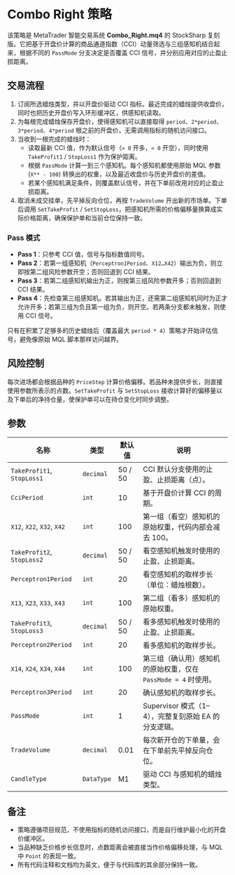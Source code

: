 # Combo Right 策略

该策略是 MetaTrader 智能交易系统 **Combo_Right.mq4** 的 StockSharp 复刻版。它把基于开盘价计算的商品通道指数（CCI）动量筛选与三组感知机结合起来，根据不同的 `PassMode` 分支决定是否覆盖 CCI 信号，并分别应用对应的止盈止损距离。

## 交易流程

1. 订阅所选蜡烛类型，并以开盘价驱动 CCI 指标。最近完成的蜡烛提供收盘价，同时也把历史开盘价写入环形缓冲区，供感知机读取。
2. 为每根完成蜡烛保存开盘价，使得感知机可以直接取得 `period`、`2*period`、`3*period`、`4*period` 根之前的开盘价，无需调用指标的随机访问接口。
3. 当收到一根完成的蜡烛时：
   - 读取最新 CCI 值，作为默认信号（`> 0` 开多，`< 0` 开空），同时使用 `TakeProfit1` / `StopLoss1` 作为保护距离。
   - 根据 `PassMode` 计算一到三个感知机。每个感知机都使用原始 MQL 参数 (`X** - 100`) 转换出的权重，以及最近收盘价与历史开盘价的差值。
   - 若某个感知机满足条件，则覆盖默认信号，并在下单前改用对应的止盈止损距离。
4. 取消未成交挂单，先平掉反向仓位，再按 `TradeVolume` 开出新的市场单。下单后调用 `SetTakeProfit` / `SetStopLoss`，把感知机所需的价格偏移量换算成实际价格距离，确保保护单和当前仓位保持一致。

### Pass 模式

- **Pass 1**：只参考 CCI 值，信号与指标数值同号。
- **Pass 2**：若第一组感知机（`Perceptron1Period`、`X12…X42`）输出为负，则立即按第二组风险参数开空；否则回退到 CCI 结果。
- **Pass 3**：若第二组感知机输出为正，则按第三组风险参数开多；否则回退到 CCI 结果。
- **Pass 4**：先检查第三组感知机。若其输出为正，还需第二组感知机同时为正才允许开多；若第三组为负且第一组为负，则开空。若两条分支都未触发，则使用 CCI 信号。

只有在积累了足够多的历史蜡烛后（覆盖最大 `period * 4`）策略才开始评估信号，避免像原始 MQL 脚本那样访问越界。

## 风险控制

每次进场都会根据品种的 `PriceStep` 计算价格偏移。若品种未提供步长，则直接使用参数所表示的点数。`SetTakeProfit` 与 `SetStopLoss` 接收计算好的偏移量以及下单后的净持仓量，使保护单可以在持仓变化时同步调整。

## 参数

| 名称 | 类型 | 默认值 | 说明 |
| --- | --- | --- | --- |
| `TakeProfit1`, `StopLoss1` | `decimal` | 50 / 50 | CCI 默认分支使用的止盈、止损距离（点）。 |
| `CciPeriod` | `int` | 10 | 基于开盘价计算 CCI 的周期。 |
| `X12`, `X22`, `X32`, `X42` | `int` | 100 | 第一组（看空）感知机的原始权重，代码内部会减去 100。 |
| `TakeProfit2`, `StopLoss2` | `decimal` | 50 / 50 | 看空感知机触发时使用的止盈、止损距离。 |
| `Perceptron1Period` | `int` | 20 | 看空感知机的取样步长（单位：蜡烛根数）。 |
| `X13`, `X23`, `X33`, `X43` | `int` | 100 | 第二组（看多）感知机的原始权重。 |
| `TakeProfit3`, `StopLoss3` | `decimal` | 50 / 50 | 看多感知机触发时使用的止盈、止损距离。 |
| `Perceptron2Period` | `int` | 20 | 看多感知机的取样步长。 |
| `X14`, `X24`, `X34`, `X44` | `int` | 100 | 第三组（确认用）感知机的原始权重，仅在 `PassMode = 4` 时使用。 |
| `Perceptron3Period` | `int` | 20 | 确认感知机的取样步长。 |
| `PassMode` | `int` | 1 | Supervisor 模式（1–4），完整复刻原始 EA 的分支逻辑。 |
| `TradeVolume` | `decimal` | 0.01 | 每次新开仓的下单量，会在下单前先平掉反向仓位。 |
| `CandleType` | `DataType` | M1 | 驱动 CCI 与感知机的蜡烛类型。 |

## 备注

- 策略遵循项目规范，不使用指标的随机访问接口，而是自行维护最小化的开盘价缓冲区。
- 当品种缺乏价格步长信息时，点数距离会被直接当作价格偏移处理，与 MQL 中 `Point` 的表现一致。
- 所有代码注释和文档均为英文，便于与代码库的其余部分保持一致。
